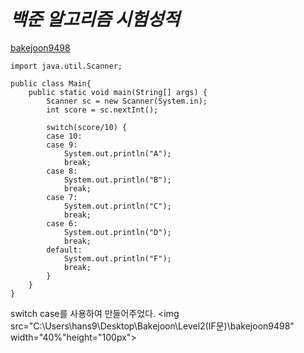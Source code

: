 *백준 알고리즘 시험성적*
==========
[bakejoon9498](https://www.acmicpc.net/problem/9498)

```
import java.util.Scanner;

public class Main{
	public static void main(String[] args) {
		Scanner sc = new Scanner(System.in);
		int score = sc.nextInt();
		
		switch(score/10) {
		case 10:
		case 9:
			System.out.println("A");
			break;
		case 8:
			System.out.println("B");
			break;
		case 7:
			System.out.println("C");
			break;
		case 6:
			System.out.println("D");
			break;
		default:
			System.out.println("F");
			break;
		}
	}
}
```
switch case를 사용하여 만들어주었다. 
<img src="C:\Users\hans9\Desktop\Bakejoon\Level2(IF문)\bakejoon9498" width="40%"height="100px"></img></br>